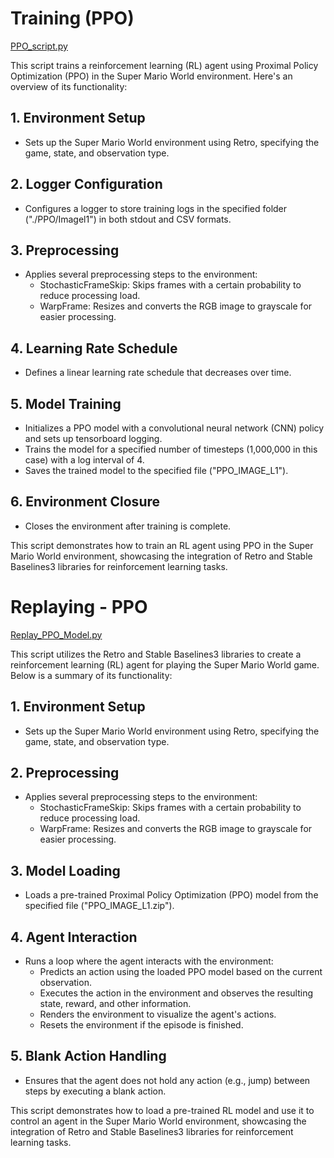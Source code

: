 # Training (PPO)

[PPO_script.py](https://github.com/sankalp-s/MSC_Thesis/blob/main/RL/PPO/PPO_script.py)

This script trains a reinforcement learning (RL) agent using Proximal Policy Optimization (PPO) in the Super Mario World environment. Here's an overview of its functionality:

## 1. Environment Setup
- Sets up the Super Mario World environment using Retro, specifying the game, state, and observation type.

## 2. Logger Configuration
- Configures a logger to store training logs in the specified folder ("./PPO/Imagel1") in both stdout and CSV formats.

## 3. Preprocessing
- Applies several preprocessing steps to the environment:
  - StochasticFrameSkip: Skips frames with a certain probability to reduce processing load.
  - WarpFrame: Resizes and converts the RGB image to grayscale for easier processing.

## 4. Learning Rate Schedule
- Defines a linear learning rate schedule that decreases over time.

## 5. Model Training
- Initializes a PPO model with a convolutional neural network (CNN) policy and sets up tensorboard logging.
- Trains the model for a specified number of timesteps (1,000,000 in this case) with a log interval of 4.
- Saves the trained model to the specified file ("PPO_IMAGE_L1").

## 6. Environment Closure
- Closes the environment after training is complete.

This script demonstrates how to train an RL agent using PPO in the Super Mario World environment, showcasing the integration of Retro and Stable Baselines3 libraries for reinforcement learning tasks.


# Replaying - PPO

[Replay_PPO_Model.py](https://github.com/sankalp-s/MSC_Thesis/blob/main/RL/PPO/Replay_PPO_Model.py)

This script utilizes the Retro and Stable Baselines3 libraries to create a reinforcement learning (RL) agent for playing the Super Mario World game. Below is a summary of its functionality:

## 1. Environment Setup
- Sets up the Super Mario World environment using Retro, specifying the game, state, and observation type.

## 2. Preprocessing
- Applies several preprocessing steps to the environment:
  - StochasticFrameSkip: Skips frames with a certain probability to reduce processing load.
  - WarpFrame: Resizes and converts the RGB image to grayscale for easier processing.

## 3. Model Loading
- Loads a pre-trained Proximal Policy Optimization (PPO) model from the specified file ("PPO_IMAGE_L1.zip").

## 4. Agent Interaction
- Runs a loop where the agent interacts with the environment:
  - Predicts an action using the loaded PPO model based on the current observation.
  - Executes the action in the environment and observes the resulting state, reward, and other information.
  - Renders the environment to visualize the agent's actions.
  - Resets the environment if the episode is finished.

## 5. Blank Action Handling
- Ensures that the agent does not hold any action (e.g., jump) between steps by executing a blank action.

This script demonstrates how to load a pre-trained RL model and use it to control an agent in the Super Mario World environment, showcasing the integration of Retro and Stable Baselines3 libraries for reinforcement learning tasks.


